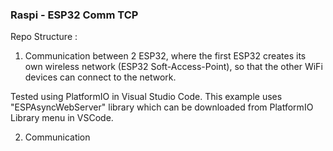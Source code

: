 ### Raspi - ESP32 Comm TCP

Repo Structure :

1. Communication between 2 ESP32, where the first ESP32 creates its own wireless network (ESP32 Soft-Access-Point), so that the other WiFi devices can connect to the network. 

Tested using PlatformIO in Visual Studio Code. This example uses "ESPAsyncWebServer" library which can be downloaded from PlatformIO Library menu in VSCode.

2. Communication
